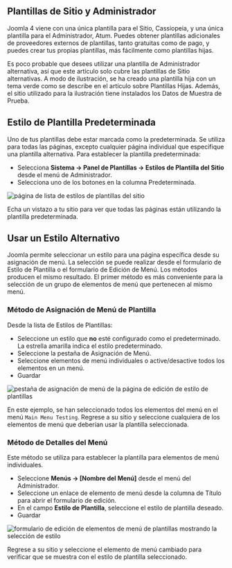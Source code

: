 <!-- Filename: J4.x:Switching_Templates / Display title: Cambiando Plantillas  -->

## Plantillas de Sitio y Administrador

Joomla 4 viene con una única plantilla para el Sitio, Cassiopeia, y una única plantilla para el Administrador, Atum. Puedes obtener plantillas adicionales de proveedores externos de plantillas, tanto gratuitas como de pago, y puedes crear tus propias plantillas, más fácilmente como plantillas hijas.

Es poco probable que desees utilizar una plantilla de Administrador alternativa, así que este artículo solo cubre las plantillas de Sitio alternativas. A modo de ilustración, se ha creado una plantilla hija con un tema verde como se describe en el artículo sobre Plantillas Hijas. Además, el sitio utilizado para la ilustración tiene instalados los Datos de Muestra de Prueba.

## Estilo de Plantilla Predeterminada

Uno de tus plantillas debe estar marcada como la predeterminada. Se utiliza para todas las páginas, excepto cualquier página individual que especifique una plantilla alternativa. Para establecer la plantilla predeterminada:

- Selecciona **Sistema → Panel de Plantillas → Estilos de Plantilla del Sitio**
  desde el menú de Administrador.
- Selecciona uno de los botones en la columna Predeterminada.

![página de lista de estilos de plantillas del sitio](../../../en/images/templates/switch-templates-styles-list.png)

Echa un vistazo a tu sitio para ver que todas las páginas están utilizando la plantilla predeterminada.

## Usar un Estilo Alternativo

Joomla permite seleccionar un estilo para una página específica desde su asignación de menú. La selección se puede realizar desde el formulario de Estilo de Plantilla o el formulario de Edición de Menú. Los métodos producen el mismo resultado. El primer método es más conveniente para la selección de un grupo de elementos de menú que pertenecen al mismo menú.

### Método de Asignación de Menú de Plantilla

Desde la lista de Estilos de Plantillas:

- Seleccione un estilo que **no** esté configurado como el predeterminado. La estrella amarilla indica el estilo predeterminado.
- Seleccione la pestaña de Asignación de Menú.
- Seleccione elementos de menú individuales o active/desactive todos los elementos en un menú.
- Guardar

![pestaña de asignación de menú de la página de edición de estilo de plantillas](../../../en/images/templates/switch-templates-styles-edit-style-menu-assignment.png)

En este ejemplo, se han seleccionado todos los elementos del menú en el menú `Main Menu Testing`. Regrese a su sitio y seleccione cualquiera de los elementos de menú que deberían usar la plantilla seleccionada.

### Método de Detalles del Menú

Este método se utiliza para establecer la plantilla para elementos de menú individuales.

- Seleccione **Menús → \[Nombre del Menú\]** desde el menú del Administrador.
- Seleccione un enlace de elemento de menú desde la columna de Título para abrir el formulario de edición.
- En el campo **Estilo de Plantilla**, seleccione el estilo de plantilla deseado.
- Guardar

![formulario de edición de elementos de menú de plantillas mostrando la selección de estilo](../../../en/images/templates/switch-templates-styles-edit-menu-style.png)

Regrese a su sitio y seleccione el elemento de menú cambiado para verificar que se muestra con el estilo de plantilla seleccionado.

